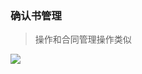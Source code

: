 ﻿<link href="/css/erp_docs.css?v=@ViewBag.Version" rel="stylesheet" />

### 确认书管理
>操作和合同管理操作类似
<img src="/docs/up/images/up001.jpg" />
